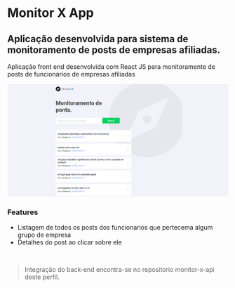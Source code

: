# Monitor X App

## Aplicação desenvolvida para sistema de monitoramento de posts de empresas afiliadas.

<p>Aplicação front end desenvolvida com React JS para monitoramente de posts de funcionários de empresas afiliadas</p>

![](/images/1.PNG)

### Features

- Listagem de todos os posts dos funcionarios que pertecema algum grupo de empresa
- Detalhes do post ao clicar sobre ele

<br />

> Integração do back-end encontra-se no repositorio monitor-x-api deste perfil.
